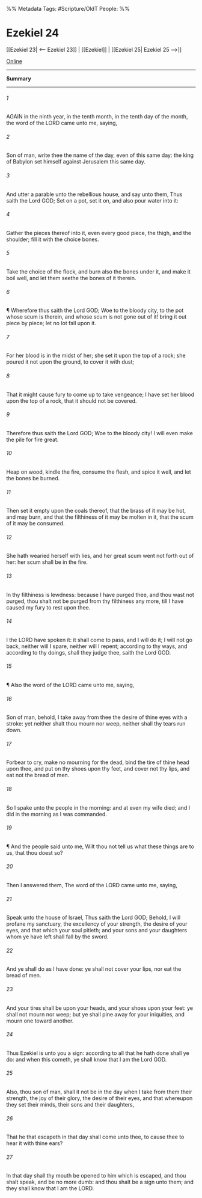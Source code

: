 

%% Metadata
Tags: #Scripture/OldT
People: 
%%
# Ezekiel 24
[[Ezekiel 23| <-- Ezekiel 23]] | [[Ezekiel]] | [[Ezekiel 25| Ezekiel 25 -->]]

[Online](https://churchofjesuschrist.org/study/scriptures/ot/ezek/24?lang=eng)

---
__Summary__



---

###### 1
AGAIN in the ninth year, in the tenth month, in the tenth day of the month, the word of the LORD came unto me, saying,
###### 2
Son of man, write thee the name of the day, even of this same day: the king of Babylon set himself against Jerusalem this same day.
###### 3
And utter a parable unto the rebellious house, and say unto them, Thus saith the Lord GOD; Set on a pot, set it on, and also pour water into it:
###### 4
Gather the pieces thereof into it, even every good piece, the thigh, and the shoulder; fill it with the choice bones.
###### 5
Take the choice of the flock, and burn also the bones under it, and make it boil well, and let them seethe the bones of it therein.
###### 6
¶ Wherefore thus saith the Lord GOD; Woe to the bloody city, to the pot whose scum is therein, and whose scum is not gone out of it!  bring it out piece by piece; let no lot fall upon it.
###### 7
For her blood is in the midst of her; she set it upon the top of a rock; she poured it not upon the ground, to cover it with dust;
###### 8
That it might cause fury to come up to take vengeance; I have set her blood upon the top of a rock, that it should not be covered.
###### 9
Therefore thus saith the Lord GOD; Woe to the bloody city!  I will even make the pile for fire great.
###### 10
Heap on wood, kindle the fire, consume the flesh, and spice it well, and let the bones be burned.
###### 11
Then set it empty upon the coals thereof, that the brass of it may be hot, and may burn, and that the filthiness of it may be molten in it, that the scum of it may be consumed.
###### 12
She hath wearied herself with lies, and her great scum went not forth out of her: her scum shall be in the fire.
###### 13
In thy filthiness is lewdness: because I have purged thee, and thou wast not purged, thou shalt not be purged from thy filthiness any more, till I have caused my fury to rest upon thee.
###### 14
I the LORD have spoken it: it shall come to pass, and I will do it; I will not go back, neither will I spare, neither will I repent; according to thy ways, and according to thy doings, shall they judge thee, saith the Lord GOD.
###### 15
¶ Also the word of the LORD came unto me, saying,
###### 16
Son of man, behold, I take away from thee the desire of thine eyes with a stroke: yet neither shalt thou mourn nor weep, neither shall thy tears run down.
###### 17
Forbear to cry, make no mourning for the dead, bind the tire of thine head upon thee, and put on thy shoes upon thy feet, and cover not thy lips, and eat not the bread of men.
###### 18
So I spake unto the people in the morning: and at even my wife died; and I did in the morning as I was commanded.
###### 19
¶ And the people said unto me, Wilt thou not tell us what these things are to us, that thou doest so?
###### 20
Then I answered them, The word of the LORD came unto me, saying,
###### 21
Speak unto the house of Israel, Thus saith the Lord GOD; Behold, I will profane my sanctuary, the excellency of your strength, the desire of your eyes, and that which your soul pitieth; and your sons and your daughters whom ye have left shall fall by the sword.
###### 22
And ye shall do as I have done: ye shall not cover your lips, nor eat the bread of men.
###### 23
And your tires shall be upon your heads, and your shoes upon your feet: ye shall not mourn nor weep; but ye shall pine away for your iniquities, and mourn one toward another.
###### 24
Thus Ezekiel is unto you a sign: according to all that he hath done shall ye do: and when this cometh, ye shall know that I am the Lord GOD.
###### 25
Also, thou son of man, shall it not be in the day when I take from them their strength, the joy of their glory, the desire of their eyes, and that whereupon they set their minds, their sons and their daughters,
###### 26
That he that escapeth in that day shall come unto thee, to cause thee to hear it with thine ears?
###### 27
In that day shall thy mouth be opened to him which is escaped, and thou shalt speak, and be no more dumb: and thou shalt be a sign unto them; and they shall know that I am the LORD.



